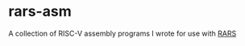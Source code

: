 # rars-asm
A collection of RISC-V assembly programs I wrote for use with [RARS](https://github.com/TheThirdOne/rars)
